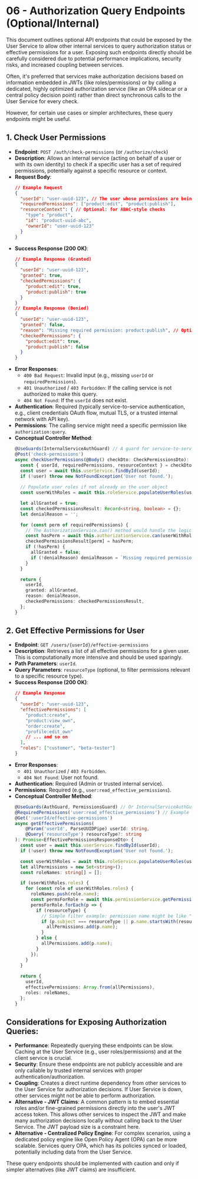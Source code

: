# 06 - Authorization Query Endpoints (Optional/Internal)

This document outlines optional API endpoints that could be exposed by the User Service to allow other internal services to query authorization status or effective permissions for a user. Exposing such endpoints directly should be carefully considered due to potential performance implications, security risks, and increased coupling between services.

Often, it's preferred that services make authorization decisions based on information embedded in JWTs (like roles/permissions) or by calling a dedicated, highly optimized authorization service (like an OPA sidecar or a central policy decision point) rather than direct synchronous calls to the User Service for every check.

However, for certain use cases or simpler architectures, these query endpoints might be useful.

## 1. Check User Permissions

*   **Endpoint**: `POST /auth/check-permissions` (or `/authorize/check`)
*   **Description**: Allows an internal service (acting on behalf of a user or with its own identity) to check if a specific user has a set of required permissions, potentially against a specific resource or context.
*   **Request Body**:
    ```json
    // Example Request
    {
      "userId": "user-uuid-123", // The user whose permissions are being checked
      "requiredPermissions": ["product:edit", "product:publish"],
      "resourceContext": { // Optional: for ABAC-style checks
        "type": "product",
        "id": "product-uuid-abc",
        "ownerId": "user-uuid-123"
      }
    }
    ```
*   **Success Response (200 OK)**:
    ```json
    // Example Response (Granted)
    {
      "userId": "user-uuid-123",
      "granted": true,
      "checkedPermissions": {
        "product:edit": true,
        "product:publish": true
      }
    }
    // Example Response (Denied)
    {
      "userId": "user-uuid-123",
      "granted": false,
      "reason": "Missing required permission: product:publish", // Optional detail
      "checkedPermissions": {
        "product:edit": true,
        "product:publish": false
      }
    }
    ```
*   **Error Responses**:
    *   `400 Bad Request`: Invalid input (e.g., missing `userId` or `requiredPermissions`).
    *   `401 Unauthorized` / `403 Forbidden`: If the calling service is not authorized to make this query.
    *   `404 Not Found`: If the `userId` does not exist.
*   **Authentication**: Required (typically service-to-service authentication, e.g., client credentials OAuth flow, mutual TLS, or a trusted internal network with API key).
*   **Permissions**: The calling service might need a specific permission like `authorization:query`.
*   **Conceptual Controller Method**:
    ```typescript
    @UseGuards(InternalServiceAuthGuard) // A guard for service-to-service calls
    @Post('check-permissions')
    async checkUserPermissions(@Body() checkDto: CheckPermissionsDto): Promise<CheckPermissionsResponseDto> {
      const { userId, requiredPermissions, resourceContext } = checkDto;
      const user = await this.userService.findById(userId);
      if (!user) throw new NotFoundException('User not found.');
      
      // Populate user roles if not already on the user object
      const userWithRoles = await this.roleService.populateUserRoles(user); 

      let allGranted = true;
      const checkedPermissionsResult: Record<string, boolean> = {};
      let denialReason = '';

      for (const perm of requiredPermissions) {
        // The AuthorizationService.can() method would handle the logic of checking roles and permissions
        const hasPerm = await this.authorizationService.can(userWithRoles, perm, resourceContext);
        checkedPermissionsResult[perm] = hasPerm;
        if (!hasPerm) {
          allGranted = false;
          if (!denialReason) denialReason = `Missing required permission: ${perm}`;
        }
      }

      return {
        userId,
        granted: allGranted,
        reason: denialReason,
        checkedPermissions: checkedPermissionsResult,
      };
    }
    ```

## 2. Get Effective Permissions for User

*   **Endpoint**: `GET /users/{userId}/effective-permissions`
*   **Description**: Retrieves a list of all effective permissions for a given user. This is computationally more intensive and should be used sparingly.
*   **Path Parameters**: `userId`.
*   **Query Parameters**: `resourceType` (optional, to filter permissions relevant to a specific resource type).
*   **Success Response (200 OK)**:
    ```json
    // Example Response
    {
      "userId": "user-uuid-123",
      "effectivePermissions": [
        "product:create",
        "product:view_own",
        "order:create",
        "profile:edit_own"
        // ... and so on
      ],
      "roles": ["customer", "beta-tester"]
    }
    ```
*   **Error Responses**:
    *   `401 Unauthorized` / `403 Forbidden`.
    *   `404 Not Found`: User not found.
*   **Authentication**: Required (Admin or trusted internal service).
*   **Permissions**: Required (e.g., `user:read_effective_permissions`).
*   **Conceptual Controller Method**:
    ```typescript
    @UseGuards(AuthGuard, PermissionsGuard) // Or InternalServiceAuthGuard
    @RequiredPermissions('user:read_effective_permissions') // Example
    @Get(':userId/effective-permissions')
    async getEffectivePermissions(
        @Param('userId', ParseUUIDPipe) userId: string,
        @Query('resourceType') resourceType?: string
    ): Promise<EffectivePermissionsResponseDto> {
      const user = await this.userService.findById(userId);
      if (!user) throw new NotFoundException('User not found.');

      const userWithRoles = await this.roleService.populateUserRoles(user);
      let allPermissions = new Set<string>();
      const roleNames: string[] = [];

      if (userWithRoles.roles) {
        for (const role of userWithRoles.roles) {
          roleNames.push(role.name);
          const permsForRole = await this.permissionService.getPermissionsForRole(role.id);
          permsForRole.forEach(p => {
            if (resourceType) {
              // Simple filter example: permission name might be like "resourceType:action"
              if (p.subject === resourceType || p.name.startsWith(resourceType + ':')) {
                allPermissions.add(p.name);
              }
            } else {
              allPermissions.add(p.name);
            }
          });
        }
      }
      
      return {
        userId,
        effectivePermissions: Array.from(allPermissions),
        roles: roleNames,
      };
    }
    ```

## Considerations for Exposing Authorization Queries:

*   **Performance**: Repeatedly querying these endpoints can be slow. Caching at the User Service (e.g., user roles/permissions) and at the client service is crucial.
*   **Security**: Ensure these endpoints are not publicly accessible and are only callable by trusted internal services with proper authentication/authorization.
*   **Coupling**: Creates a direct runtime dependency from other services to the User Service for authorization decisions. If User Service is down, other services might not be able to perform authorization.
*   **Alternative - JWT Claims**: A common pattern is to embed essential roles and/or fine-grained permissions directly into the user's JWT access token. This allows other services to inspect the JWT and make many authorization decisions locally without calling back to the User Service. The JWT payload size is a constraint here.
*   **Alternative - Centralized Policy Engine**: For complex scenarios, using a dedicated policy engine like Open Policy Agent (OPA) can be more scalable. Services query OPA, which has its policies synced or loaded, potentially including data from the User Service.

These query endpoints should be implemented with caution and only if simpler alternatives (like JWT claims) are insufficient.
